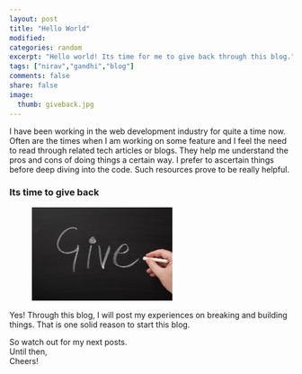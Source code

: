 ```yaml
---
layout: post
title: "Hello World"
modified:
categories: random
excerpt: "Hello world! Its time for me to give back through this blog."
tags: ["nirav","gandhi","blog"]
comments: false
share: false
image:
  thumb: giveback.jpg
---
```


I have been working in the web development industry for quite a time now. Often are the times when I am working on some feature and I feel the need to read through related tech articles or blogs. They help me understand the pros and cons of doing things a certain way. I prefer to ascertain things before deep diving into the code. Such resources prove to be really helpful.

### Its time to give back

<figure>
  <img width="250px;" src="/images/giveback.jpg">
</figure>

Yes! Through this blog, I will post my experiences on breaking and building things. That is one solid reason to start this blog.

So watch out for my next posts.<br>
Until then,<br>
Cheers!